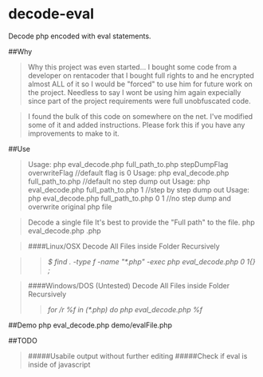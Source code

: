 decode-eval
===========

Decode php encoded with eval statements.

##Why
>Why this project was even started...  I bought some code from a developer on rentacoder that I bought full rights
	to and he encrypted almost ALL of it so I would be "forced" to use him for future work on the project.  Needless to say
	I wont be using him again expecially since part of the project requirements were full unobfuscated code.  
	
>I found the bulk of this code on somewhere on the net. I've modified some of it and added instructions.  Please fork this
	if you have any improvements to make to it.  


##Use

>Usage: php eval_decode.php full_path_to.php stepDumpFlag overwriteFlag    //default flag is 0
>Usage: php eval_decode.php full_path_to.php                               //default no step dump out
>Usage: php eval_decode.php full_path_to.php 1                             //step by step dump out
>Usage: php eval_decode.php full_path_to.php 0 1                           //no step dump and overwrite original php file

>Decode a single file  It's best to provide the "Full path" to the file.
>php eval_decode.php <FILENAME>.php 

>####Linux/OSX
>Decode All Files inside Folder Recursively

>>_$ find . -type f -name "*.php" -exec php eval_decode.php 0 1\{} \;_

>####Windows/DOS (Untested) 
>Decode All Files inside Folder Recursively 
>>_for /r %f in (*.php) do php eval_decode.php %f_

##Demo
php eval_decode.php demo/evalFile.php

##TODO 
>#####Usabile output without further editing
>#####Check if eval is inside of javascript